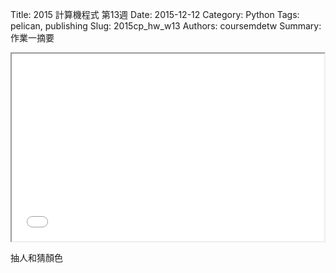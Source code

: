 Title: 2015 計算機程式 第13週
Date: 2015-12-12
Category: Python
Tags: pelican, publishing
Slug: 2015cp_hw_w13
Authors: coursemdetw
Summary: 作業一摘要


<iframe src="W13.html" width="500" height="300"></iframe>

抽人和猜顏色